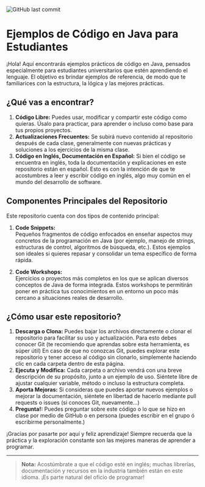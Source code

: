 ![GitHub last commit](https://img.shields.io/github/last-commit/soulsdevyer/fundamentosProgJava)
# Ejemplos de Código en Java para Estudiantes

¡Hola! Aquí encontrarás ejemplos prácticos de código en Java, pensados especialmente para estudiantes universitarios que estén aprendiendo el lenguaje. El objetivo es brindar ejemplos de referencia, de modo que te familiarices con la estructura, la lógica y las mejores prácticas.

## ¿Qué vas a encontrar?

1. **Código Libre:** Puedes usar, modificar y compartir este código como quieras. Úsalo para practicar, para aprender o incluso como base para tus propios proyectos.
2. **Actualizaciones Frecuentes:** Se subirá nuevo contenido al repositorio después de cada clase, generalmente con nuevas prácticas y soluciones a los ejercicios de la misma clase.
3. **Código en Inglés, Documentación en Español:** Si bien el código se encuentra en inglés, toda la documentación y explicaciones en este repositorio están en español. Esto es con la intención de que te acostumbres a leer y escribir código en inglés, algo muy común en el mundo del desarrollo de software.

## Componentes Principales del Repositorio

Este repositorio cuenta con dos tipos de contenido principal:

1. **Code Snippets:**  
   Pequeños fragmentos de código enfocados en enseñar aspectos muy concretos de la programación en Java (por ejemplo, manejo de strings, estructuras de control, algoritmos de búsqueda, etc.). Estos ejemplos son ideales si quieres repasar y consolidar un tema específico de forma rápida.

2. **Code Workshops:**  
   Ejercicios o proyectos más completos en los que se aplican diversos conceptos de Java de forma integrada. Estos workshops te permitirán poner en práctica tus conocimientos en un entorno un poco más cercano a situaciones reales de desarrollo.

## ¿Cómo usar este repositorio?

1. **Descarga o Clona:** Puedes bajar los archivos directamente o clonar el repositorio para facilitar su uso y actualización. Para esto debes conocer Git (te recomiendo que aprendas sobre esta herramienta, es súper útil)
   En caso de que no conozcas Git, puedes explorar este repositorio y tener acceso al código sin clonarlo, simplemente haciendo clic en cada carpeta dentro de esta página.
3. **Ejecuta y Modifica:** Cada carpeta o archivo vendrá con una breve descripción de su propósito, junto a un ejemplo de uso. Siéntete libre de ajustar cualquier variable, método o incluso la estructura completa.
4. **Aporta Mejoras:** Si consideras que puedes aportar nuevos ejemplos o mejorar la documentación, siéntete en libertad de hacerlo mediante pull requests o issues (si conoces Git, nuevamente...)
5. **Pregunta!:** Puedes preguntar sobre este código o lo que se hizo en clase por medio de GitHub o en persona (puedes escribir en el grupo ó escribirme personalmente.)

¡Gracias por pasarte por aquí y feliz aprendizaje! Siempre recuerda que la práctica y la exploración constante son las mejores maneras de aprender a programar.

---

> **Nota:** Acostúmbrate a que el código esté en inglés; muchas librerías, documentación y recursos en la industria también están en este idioma. ¡Es parte natural del oficio de programar!
